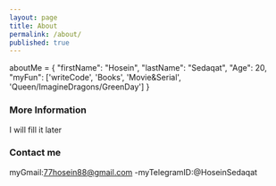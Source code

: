 ```yaml
---
layout: page
title: About
permalink: /about/
published: true
---
```


aboutMe = {
    "firstName": "Hosein",
    "lastName": "Sedaqat",
    "Age": 20,
    "myFun": ['writeCode', 'Books', 'Movie&Serial', 'Queen/ImagineDragons/GreenDay']
}
  

### More Information
I will fill it later
### Contact me

myGmail:[77hosein88@gmail.com](mailto:77hosein88@gmail.com)
-myTelegramID:@HoseinSedaqat
